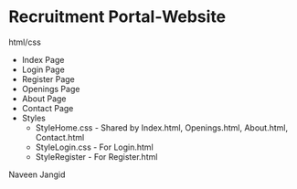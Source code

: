 # Recruitment Portal-Website
html/css

<ul>
  <li>Index Page</li>
  <li>Login Page</li>
  <li>Register Page</li>
  <li>Openings Page</li>
  <li>About Page</li>
  <li>Contact Page</li>
  <li>Styles 
    <ul>
      <li>StyleHome.css - Shared by Index.html, Openings.html, About.html, Contact.html</li>
      <li>StyleLogin.css - For Login.html</li>
      <li>StyleRegister - For Register.html</li>
    </ul>
  </li>
</ul>

Naveen Jangid

